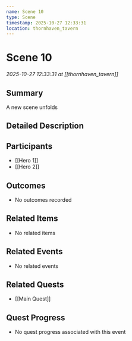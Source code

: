 ```yaml
---
name: Scene 10
type: Scene
timestamp: 2025-10-27 12:33:31
location: thornhaven_tavern
---
```


# Scene 10

*2025-10-27 12:33:31 at [[thornhaven_tavern]]*

## Summary
A new scene unfolds

## Detailed Description


## Participants
- [[Hero 1]]
- [[Hero 2]]

## Outcomes
- No outcomes recorded

## Related Items
- No related items

## Related Events
- No related events

## Related Quests
- [[Main Quest]]

## Quest Progress
- No quest progress associated with this event
